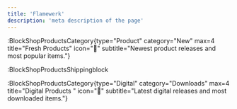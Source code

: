 ```yaml
---
title: 'Flamewerk'
description: 'meta description of the page'
---
```


:BlockShopProductsCategory{type="Product" category="New" max=4 title="Fresh Products" icon="👑" subtitle="Newest product releases and most popular items."} 

:BlockShopProductsShippingblock

:BlockShopProductsCategory{type="Digital" category="Downloads" max=4 title="Digital Products " icon="👾" subtitle="Latest digital releases and most downloaded items."} 
